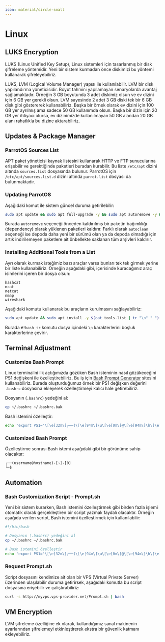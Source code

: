 ```yaml
---
icon: material/circle-small
---
```


# Linux

## LUKS Encryption

LUKS (Linux Unified Key Setup), Linux sistemleri için tasarlanmış bir disk şifreleme yöntemidir. Yeni bir sistem kurmadan önce diskimizi bu yöntemi kullanarak şifreleyebiliriz.

LUKS, LVM (Logical Volume Manager) yapısı ile kullanılabilir. LVM bir disk yapılandırma yöneticisidir. Boyut tahmini yapılamayan senaryolarda avantaj sağlamaktadır. Örneğin 3 GB boyutunda 3 adet diskimiz olsun ve ev dizini için 6 GB yer gerekli olsun. LVM sayesinde 2 adet 3 GB diski tek bir 6 GB disk gibi göstererek kullanabiliriz. Başka bir örnek olarak ev dizini için 100 GB yer ayrılmış ama sadece 50 GB kullanımda olsun. Başka bir dizin için 20 GB yer ihtiyacı olursa, ev dizinimizde kullanılmayan 50 GB alandan 20 GB alanı rahatlıkla bu dizine aktarabiliriz.

## Updates & Package Manager

### ParrotOS Sources List

APT paket yöneticisi kaynak listesini kullanarak HTTP ve FTP sunucularına erişebilir ve gerektiğinde paketleri buradan kurabilir. Bu liste `/etc/apt` dizini altında `sources.list` dosyasında bulunur. ParrotOS için `/etc/apt/sources.list.d` dizini altında `parrot.list` dosyası da bulunmaktadır.

### Updating ParrotOS

Aşağıdaki komut ile sistem güncel duruma getirilebilir:

```bash
sudo apt update && sudo apt full-upgrade -y && sudo apt autoremove -y && sudo apt autoclean -y
```

Burada `autoremove` seçeneği önceden kaldırılmış bir paketin bağımlılığı (dependency) olarak yüklenen paketleri kaldırır. Farklı olarak `autoclean` seçeneği ise depoda daha yeni bir sürümü olan ya da depoda olmadığı için artık indirilemeyen paketlere ait önbellekte saklanan tüm arşivleri kaldırır.

### Installing Additional Tools from a List

Ayrı olarak kurmak isteğimiz bazı araçlar varsa bunları tek tek girmek yerine bir liste kullanabiliriz. Örneğin aşağıdaki gibi, içerisinde kuracağımız araç isimlerini içeren bir dosya olsun:

```text title="tools.list" linenums="1"
hashcat
ncat
netcat
nmap
wireshark
```

Aşağıdaki komutu kullanarak bu araçların kurulmasını sağlayabiliriz:

```bash
sudo apt update && sudo apt install -y $(cat tools.list | tr "\n" " ")
```

Burada `#!bash tr` komutu dosya içindeki `\n` karakterlerini boşluk karakterlerine çevirir.

## Terminal Adjustment

### Customize Bash Prompt

Linux terminalini ilk açtığımızda gözüken Bash isteminin nasıl gözükeceğini PS1 değişkeni ile özelleştirebiliriz. Bu iş için [Bash Prompt Generator](https://bash-prompt-generator.org/) sitesini kullanabiliriz. Burada oluşturduğumuz örnek bir PS1 değişken değerini `.bashrc` dosyasına ekleyerek özelleştirmeyi kalıcı hale getirebiliriz.

Dosyanın (`.bashrc`) yedeğini al:

```bash
cp ~/.bashrc ~/.bashrc.bak
```

Bash istemini özelleştir:

```bash
echo 'export PS1="\[\e[32m\]┌──(\[\e[94m\]\u\[\e[0m\]@\[\e[94m\]\h\[\e[32m\])\[\e[0m\]-\[\e[32m\][\[\e[0m\]\w\[\e[32m\]]\[\e[0m\]-\[\e[32m\][\[\e[0m\]\j\[\e[32m\]]\n└─\[\e[94m\]\\$ \[\e[0m\]"' >> ~/.bashrc
```

### Customized Bash Prompt

Özelleştirme sonrası Bash istemi aşağıdaki gibi bir görünüme sahip olacaktır:

```text
┌──(username@hostname)-[~]-[0]
└─$
```

## Automation

### Bash Customization Script - Prompt.sh

Yeni bir sistem kurarken, Bash istemini özelleştirmek gibi birden fazla işlemi otomatik olarak gerçekleştiren bir script yazmak faydalı olacaktır. Örneğin aşağıda verilen script, Bash istemini özelleştirmek için kullanılabilir:

```bash title="Prompt.sh" linenums="1"
#!/bin/bash

# Dosyanın (.bashrc) yedeğini al
cp ~/.bashrc ~/.bashrc.bak

# Bash istemini özelleştir
echo 'export PS1="\[\e[32m\]┌──(\[\e[94m\]\u\[\e[0m\]@\[\e[94m\]\h\[\e[32m\])\[\e[0m\]-\[\e[32m\][\[\e[0m\]\w\[\e[32m\]]\[\e[0m\]-\[\e[32m\][\[\e[0m\]\j\[\e[32m\]]\n└─\[\e[94m\]\\$ \[\e[0m\]"' >> ~/.bashrc
```

### Request Prompt.sh

Script dosyasını kendimize ait olan bir VPS (Virtual Private Server) üzerinden ulaşılabilir duruma getirirsek, aşağıdaki komutla bu script dosyasına erişebilir ve çalıştırabiliriz:

```bash
curl -s http://myvps.vps-provider.net/Prompt.sh | bash
```

## VM Encryption

LVM şifreleme özelliğine ek olarak, kullandığımız sanal makinenin ayarlarından şifrelemeyi etkinleştirerek ekstra bir güvenlik katmanı ekleyebiliriz.
